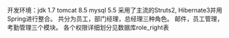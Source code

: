 开发环境：jdk 1.7  tomcat 8.5  mysql 5.5
采用了主流的Struts2, Hibernate3并用Spring进行整合。
共分为员工，部门经理，总经理三种角色。
邮件，员工管理，考勤管理三个模块。
各个权限详细划分见数据库role_right表